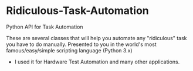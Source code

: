 # Ridiculous-Task-Automation
Python API for Task Automation

These are several classes that will help you automate any "ridiculous" task you have to do manually.
Presented to you in the world's most famous/easy/simple scripting language (Python 3.x)
- I used it for Hardware Test Automation and many other applications.

